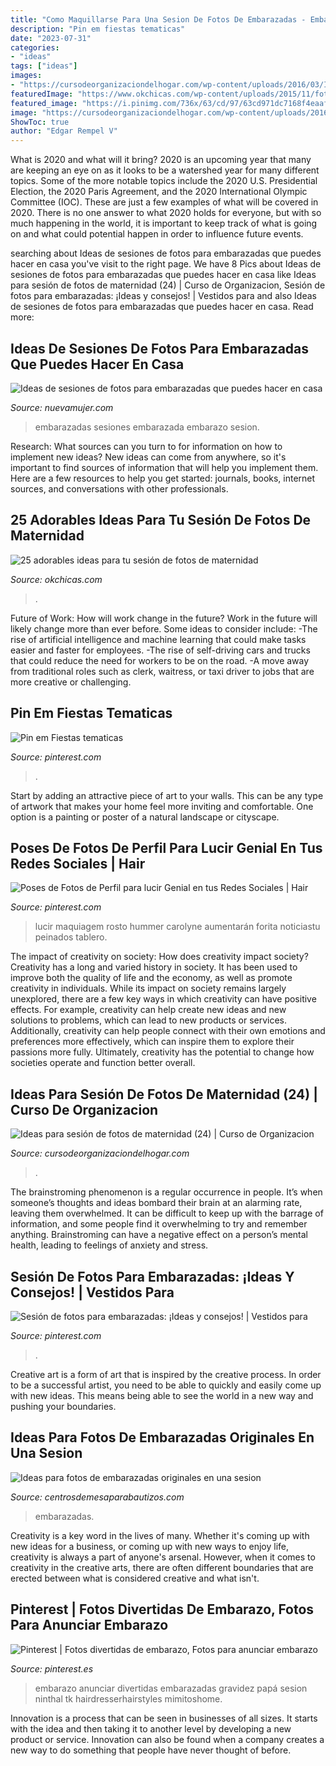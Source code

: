 ```yaml
---
title: "Como Maquillarse Para Una Sesion De Fotos De Embarazadas - Embarazo Anunciar Divertidas Embarazadas Gravidez Papá Sesion Ninthal Tk Hairdresserhairstyles Mimitoshome"
description: "Pin em fiestas tematicas"
date: "2023-07-31"
categories:
- "ideas"
tags: ["ideas"]
images:
- "https://cursodeorganizaciondelhogar.com/wp-content/uploads/2016/03/Ideas-para-sesión-de-fotos-de-maternidad-24.jpg"
featuredImage: "https://www.okchicas.com/wp-content/uploads/2015/11/fotografías-de-embarazadas-20-500x700.jpg"
featured_image: "https://i.pinimg.com/736x/63/cd/97/63cd971dc7168f4eaaf0617f2aaa89e7.jpg"
image: "https://cursodeorganizaciondelhogar.com/wp-content/uploads/2016/03/Ideas-para-sesión-de-fotos-de-maternidad-24.jpg"
ShowToc: true
author: "Edgar Rempel V"
---
```



What is 2020 and what will it bring?
2020 is an upcoming year that many are keeping an eye on as it looks to be a watershed year for many different topics. Some of the more notable topics include the 2020 U.S. Presidential Election, the 2020 Paris Agreement, and the 2020 International Olympic Committee (IOC). These are just a few examples of what will be covered in 2020. There is no one answer to what 2020 holds for everyone, but with so much happening in the world, it is important to keep track of what is going on and what could potential happen in order to influence future events.

	

		
searching about Ideas de sesiones de fotos para embarazadas que puedes hacer en casa you've visit to the right page. We have 8 Pics about Ideas de sesiones de fotos para embarazadas que puedes hacer en casa like Ideas para sesión de fotos de maternidad (24) | Curso de Organizacion, Sesión de fotos para embarazadas: ¡Ideas y consejos! | Vestidos para and also Ideas de sesiones de fotos para embarazadas que puedes hacer en casa. Read more:
		
    
## Ideas De Sesiones De Fotos Para Embarazadas Que Puedes Hacer En Casa

<img loading=lazy src="https://media.metrolatam.com/2020/10/13/embarazo2-021fcd570990be4cbd61e554f68d9985.jpg" onerror="this.onerror=null;this.src='https://tse2.mm.bing.net/th?id=OIP.eRium2UWkAJHKfWJ32SGywHaKH&amp;pid=15.1';" alt="Ideas de sesiones de fotos para embarazadas que puedes hacer en casa">

_Source: nuevamujer.com_

>embarazadas sesiones embarazada embarazo sesion. 

	

Research: What sources can you turn to for information on how to implement new ideas?
New ideas can come from anywhere, so it's important to find sources of information that will help you implement them. Here are a few resources to help you get started: journals, books, internet sources, and conversations with other professionals.

    
## 25 Adorables Ideas Para Tu Sesión De Fotos De Maternidad

<img loading=lazy src="https://www.okchicas.com/wp-content/uploads/2015/11/fotografías-de-embarazadas-20-500x700.jpg" onerror="this.onerror=null;this.src='https://tse3.mm.bing.net/th?id=OIP.MTNNoElppzHVs3mi4UpX5QHaKX&amp;pid=15.1';" alt="25 adorables ideas para tu sesión de fotos de maternidad">

_Source: okchicas.com_

>. 

	

Future of Work: How will work change in the future?
Work in the future will likely change more than ever before. Some ideas to consider include:
-The rise of artificial intelligence and machine learning that could make tasks easier and faster for employees. 
-The rise of self-driving cars and trucks that could reduce the need for workers to be on the road. 
-A move away from traditional roles such as clerk, waitress, or taxi driver to jobs that are more creative or challenging.

    
## Pin Em Fiestas Tematicas

<img loading=lazy src="https://i.pinimg.com/736x/01/bc/c2/01bcc230a38e3f318491c9bebdc6aea3--funny-maternity-photos-foto-baby.jpg" onerror="this.onerror=null;this.src='https://tse1.mm.bing.net/th?id=OIP.R1V1djx_vSVepT6yK8YHiQAAAA&amp;pid=15.1';" alt="Pin em Fiestas tematicas">

_Source: pinterest.com_

>. 

	

Start by adding an attractive piece of art to your walls. This can be any type of artwork that makes your home feel more inviting and comfortable. One option is a painting or poster of a natural landscape or cityscape.

    
## Poses De Fotos De Perfil Para Lucir Genial En Tus Redes Sociales | Hair

<img loading=lazy src="https://i.pinimg.com/736x/cc/90/90/cc9090af0902ad4cbc69c8202ea82c22.jpg" onerror="this.onerror=null;this.src='https://tse3.mm.bing.net/th?id=OIP.b_fvhneUvOhIQ-Qn_xNcxwHaHa&amp;pid=15.1';" alt="Poses de Fotos de Perfil para lucir Genial en tus Redes Sociales | Hair">

_Source: pinterest.com_

>lucir maquiagem rosto hummer carolyne aumentarán forita noticiastu peinados tablero. 

	

The impact of creativity on society: How does creativity impact society?
Creativity has a long and varied history in society. It has been used to improve both the quality of life and the economy, as well as promote creativity in individuals. While its impact on society remains largely unexplored, there are a few key ways in which creativity can have positive effects. For example, creativity can help create new ideas and new solutions to problems, which can lead to new products or services. Additionally, creativity can help people connect with their own emotions and preferences more effectively, which can inspire them to explore their passions more fully. Ultimately, creativity has the potential to change how societies operate and function better overall.

    
## Ideas Para Sesión De Fotos De Maternidad (24) | Curso De Organizacion

<img loading=lazy src="https://cursodeorganizaciondelhogar.com/wp-content/uploads/2016/03/Ideas-para-sesión-de-fotos-de-maternidad-24.jpg" onerror="this.onerror=null;this.src='https://tse4.mm.bing.net/th?id=OIP.-fw6zU17dI8VSxQWvYvI_wHaLH&amp;pid=15.1';" alt="Ideas para sesión de fotos de maternidad (24) | Curso de Organizacion">

_Source: cursodeorganizaciondelhogar.com_

>. 

	

The brainstroming phenomenon is a regular occurrence in people. It’s when someone’s thoughts and ideas bombard their brain at an alarming rate, leaving them overwhelmed. It can be difficult to keep up with the barrage of information, and some people find it overwhelming to try and remember anything. Brainstroming can have a negative effect on a person’s mental health, leading to feelings of anxiety and stress.

    
## Sesión De Fotos Para Embarazadas: ¡Ideas Y Consejos! | Vestidos Para

<img loading=lazy src="https://i.pinimg.com/736x/79/d2/6f/79d26f481c7cde16702c9caa4db3aa55.jpg" onerror="this.onerror=null;this.src='https://tse3.mm.bing.net/th?id=OIP.z6Bkjvz3SDzTsw1q_4HyLAHaLH&amp;pid=15.1';" alt="Sesión de fotos para embarazadas: ¡Ideas y consejos! | Vestidos para">

_Source: pinterest.com_

>. 

	

Creative art is a form of art that is inspired by the creative process. In order to be a successful artist, you need to be able to quickly and easily come up with new ideas. This means being able to see the world in a new way and pushing your boundaries.

    
## Ideas Para Fotos De Embarazadas Originales En Una Sesion

<img loading=lazy src="https://centrosdemesaparabautizos.com/wp-content/uploads/2016/10/ideas-para-fotos-de-embarazadas-al-aire-libre.jpg" onerror="this.onerror=null;this.src='https://tse1.mm.bing.net/th?id=OIP.AbzCMKOOPzGEkcm-vcauowHaLH&amp;pid=15.1';" alt="Ideas para fotos de embarazadas originales en una sesion">

_Source: centrosdemesaparabautizos.com_

>embarazadas. 

	

Creativity is a key word in the lives of many. Whether it's coming up with new ideas for a business, or coming up with new ways to enjoy life, creativity is always a part of anyone's arsenal. However, when it comes to creativity in the creative arts, there are often different boundaries that are erected between what is considered creative and what isn't.

    
## Pinterest | Fotos Divertidas De Embarazo, Fotos Para Anunciar Embarazo

<img loading=lazy src="https://i.pinimg.com/736x/63/cd/97/63cd971dc7168f4eaaf0617f2aaa89e7.jpg" onerror="this.onerror=null;this.src='https://tse1.mm.bing.net/th?id=OIP.XtoxtVO_WHB8xjnDoJVbtgHaJ4&amp;pid=15.1';" alt="Pinterest | Fotos divertidas de embarazo, Fotos para anunciar embarazo">

_Source: pinterest.es_

>embarazo anunciar divertidas embarazadas gravidez papá sesion ninthal tk hairdresserhairstyles mimitoshome. 

	

Innovation is a process that can be seen in businesses of all sizes. It starts with the idea and then taking it to another level by developing a new product or service. Innovation can also be found when a company creates a new way to do something that people have never thought of before.

